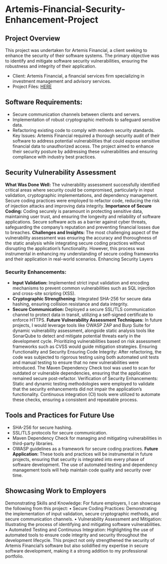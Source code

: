 # Artemis-Financial-Security-Enhancement-Project
## Project Overview
This project was undertaken for Artemis Financial, a client seeking to enhance the security of their software systems. The primary objective was to identify and mitigate software security vulnerabilities, ensuring the robustness and integrity of their application.
 * Client: Artemis Financial, a financial services firm specializing in investment management and advisory services.
 * Project Files: [HERE](https://github.com/mubeenkh4u/CS-305-Artemis-Financial-Security-Enhancement-Project/tree/main/Project-Files)
## Software Requirements:
  * Secure communication channels between clients and servers.
  * Implementation of robust cryptographic methods to safeguard sensitive data.
  * Refactoring existing code to comply with modern security standards.
Key Issues: Artemis Financial required a thorough security audit of their software to address potential vulnerabilities that could expose sensitive financial data to unauthorized access. The project aimed to enhance their security posture by addressing these vulnerabilities and ensuring compliance with industry best practices.
## Security Vulnerability Assessment
**What Was Done Well:** The vulnerability assessment successfully identified critical areas where security could be compromised, particularly in input validation, cryptographic implementations, and dependency management. Secure coding practices were employed to refactor code, reducing the risk of injection attacks and improving data integrity.
**Importance of Secure Coding:** Coding securely is paramount in protecting sensitive data, maintaining user trust, and ensuring the longevity and reliability of software applications. Secure software acts as a barrier against cyber threats, safeguarding the company’s reputation and preventing financial losses due to breaches.
**Challenges and Insights:** The most challenging aspect of the vulnerability assessment was ensuring the accuracy and thoroughness of the static analysis while integrating secure coding practices without disrupting the application’s functionality. However, this process was instrumental in enhancing my understanding of secure coding frameworks and their application in real-world scenarios.
Enhancing Security Layers
### Security Enhancements:
  * **Input Validation:** Implemented strict input validation and encoding mechanisms to prevent common vulnerabilities such as SQL injection and cross-site scripting (XSS).
  * **Cryptographic Strengthening**: Integrated SHA-256 for secure data hashing, ensuring collision resistance and data integrity.
  * **Secure Communication:** Deployed a secure SSL/TLS communication channel to protect data in transit, utilizing a self-signed certificate to enforce HTTPS.
**Future Vulnerability Assessment Techniques:** In future projects, I would leverage tools like OWASP ZAP and Burp Suite for dynamic vulnerability assessment, alongside static analysis tools like SonarQube to detect and mitigate potential threats early in the development cycle. Prioritizing vulnerabilities based on risk assessment frameworks such as CVSS would guide mitigation strategies.
Ensuring Functionality and Security
Ensuring Code Integrity: After refactoring, the code was subjected to rigorous testing using both automated unit tests and manual testing to ensure that no new vulnerabilities were introduced. The Maven Dependency Check tool was used to scan for outdated or vulnerable dependencies, ensuring that the application remained secure post-refactor.
Verification of Security Enhancements: Static and dynamic testing methodologies were employed to validate that the security enhancements did not impair the application’s functionality. Continuous integration (CI) tools were utilized to automate these checks, ensuring a consistent and repeatable process.
## Tools and Practices for Future Use
  * SHA-256 for secure hashing.
  * SSL/TLS protocols for secure communication.
  * Maven Dependency Check for managing and mitigating vulnerabilities in third-party libraries.
  * OWASP guidelines as a framework for secure coding practices.
**Future Application:** These tools and practices will be instrumental in future projects, ensuring that security is integrated into every phase of software development. The use of automated testing and dependency management tools will help maintain code quality and security over time.
## Showcasing Work to Employers
Demonstrating Skills and Knowledge: For future employers, I can showcase the following from this project:
 •	Secure Coding Practices: Demonstrating the implementation of input validation, secure cryptographic methods, and secure communication channels.
 •	Vulnerability Assessment and Mitigation: Illustrating the process of identifying and mitigating software vulnerabilities.
 •	Automated Testing and Continuous Integration: Highlighting the use of automated tools to ensure code integrity and security throughout the development lifecycle.
This project not only strengthened the security of Artemis Financial’s software but also solidified my expertise in secure software development, making it a strong addition to my professional portfolio.
